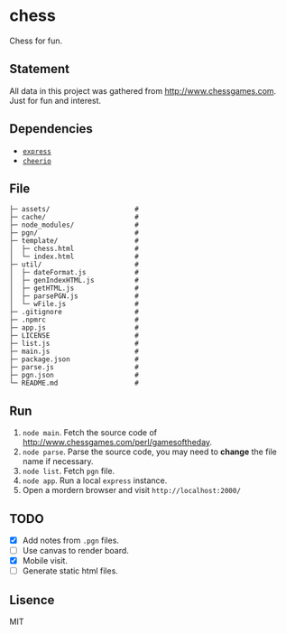 # chess

Chess for fun.

## Statement

All data in this project was gathered from <http://www.chessgames.com>. Just for fun and interest.

## Dependencies

- [`express`](https://expressjs.com)
- [`cheerio`](https://cheerio.js.org/)

## File

```
├─ assets/                     #
├─ cache/                      #
├─ node_modules/               #
├─ pgn/                        #
├─ template/                   #
│  ├─ chess.html               #
│  └─ index.html               #
├─ util/                       #
│  ├─ dateFormat.js            #
│  ├─ genIndexHTML.js          #
│  ├─ getHTML.js               #
│  ├─ parsePGN.js              #
│  └─ wFile.js                 #
├─ .gitignore                  #
├─ .npmrc                      #
├─ app.js                      #
├─ LICENSE                     #
├─ list.js                     #
├─ main.js                     #
├─ package.json                #
├─ parse.js                    #
├─ pgn.json                    #
└─ README.md                   #
```

## Run

1. `node main`. Fetch the source code of <http://www.chessgames.com/perl/gamesoftheday>.
2. `node parse`. Parse the source code, you may need to **change** the file name if necessary.
3. `node list`. Fetch `pgn` file.
4. `node app`. Run a local `express` instance.
5. Open a mordern browser and visit `http://localhost:2000/`

## TODO

- [x] Add notes from `.pgn` files.
- [ ] Use canvas to render board.
- [x] Mobile visit.
- [ ] Generate static html files.

## Lisence

MIT
